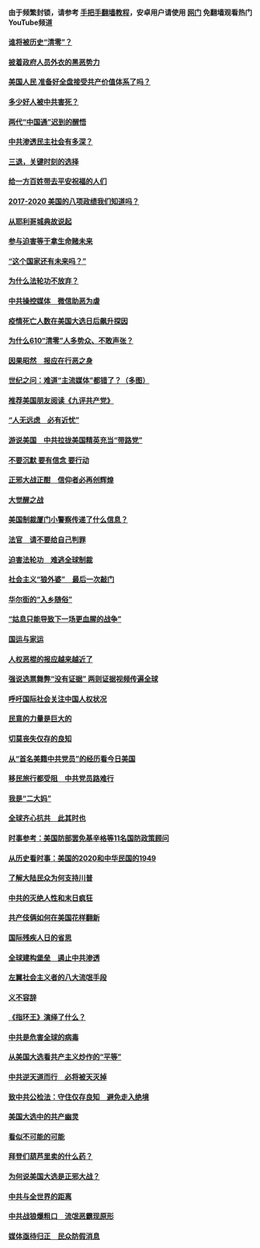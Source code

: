 #### 由于频繁封锁，请参考 [手把手翻墙教程](https://github.com/gfw-breaker/guides/wiki/)，安卓用户请使用 [网门](https://github.com/gfw-breaker/nogfw/blob/master/dl.md?t=01111401) 免翻墙观看热门YouTube频道 

#### [谁将被历史“清零”？](../pages/73/417485.md?t=01111401) 

#### [披着政府人员外衣的黑恶势力](../pages/73/417442.md?t=01111401) 

#### [美国人民 准备好全盘接受共产价值体系了吗？](../pages/73/417491.md?t=01111401) 

#### [多少好人被中共害死？](../pages/73/417144.md?t=01111401) 

#### [两代“中国通”迟到的醒悟](../pages/73/417064.md?t=01111401) 

#### [中共渗透民主社会有多深？](../pages/73/417063.md?t=01111401) 

#### [三退，关键时刻的选择](../pages/73/416969.md?t=01111401) 

#### [给一方百姓带去平安祝福的人们](../pages/73/416941.md?t=01111401) 

#### [2017-2020  美国的八项政绩我们知道吗？](../pages/73/416968.md?t=01111401) 

#### [从耶利哥城典故说起](../pages/73/416892.md?t=01111401) 

#### [参与迫害等于拿生命赌未来](../pages/73/416856.md?t=01111401) 

#### [“这个国家还有未来吗？”](../pages/73/416852.md?t=01111401) 

#### [为什么法轮功不放弃？](../pages/73/416864.md?t=01111401) 

#### [中共操控媒体　微信助恶为虐](../pages/73/416724.md?t=01111401) 

#### [疫情死亡人数在美国大选日后飙升探因](../pages/73/416606.md?t=01111401) 

#### [为什么610“清零”人多势众、不敢声张？](../pages/73/416632.md?t=01111401) 

#### [因果昭然　报应在行恶之身](../pages/73/416582.md?t=01111401) 

#### [世纪之问：难道“主流媒体”都错了？（多图）](../pages/73/416571.md?t=01111401) 

#### [推荐美国朋友阅读《九评共产党》](../pages/73/416510.md?t=01111401) 

#### [“人无远虑　必有近忧”](../pages/73/416513.md?t=01111401) 

#### [游说美国　中共拉拢美国精英充当“带路党”](../pages/73/416529.md?t=01111401) 

#### [不要沉默 要有信念 要行动](../pages/73/416457.md?t=01111401) 

#### [正邪大战正酣　信仰者必再创辉煌](../pages/73/416433.md?t=01111401) 

#### [大觉醒之战](../pages/73/416456.md?t=01111401) 

#### [美国制裁厦门小警察传递了什么信息？](../pages/73/416432.md?t=01111401) 

#### [法官　请不要给自己判罪](../pages/73/416379.md?t=01111401) 

#### [迫害法轮功　难逃全球制裁](../pages/73/416380.md?t=01111401) 

#### [社会主义“狼外婆”　最后一次敲门](../pages/73/416394.md?t=01111401) 

#### [华尔街的“入乡随俗”](../pages/73/416395.md?t=01111401) 

#### [“姑息只能导致下一场更血腥的战争”](../pages/73/416223.md?t=01111401) 

#### [国运与家运](../pages/73/416224.md?t=01111401) 

#### [人权恶棍的报应越来越近了](../pages/73/416276.md?t=01111401) 

#### [强说选票舞弊“没有证据” 两则证据视频传遍全球](../pages/73/416227.md?t=01111401) 

#### [呼吁国际社会关注中国人权状况](../pages/73/416135.md?t=01111401) 

#### [民意的力量是巨大的](../pages/73/416222.md?t=01111401) 

#### [切莫丧失仅存的良知](../pages/73/416134.md?t=01111401) 

#### [从“首名美籍中共党员”的经历看今日美国](../pages/73/416114.md?t=01111401) 

#### [移民旅行都受阻　中共党员路难行](../pages/73/416033.md?t=01111401) 

#### [我是“二大妈”](../pages/73/415529.md?t=01111401) 

#### [全球齐心抗共　此其时也](../pages/73/415989.md?t=01111401) 

#### [时事参考：美国防部罢免基辛格等11名国防政策顾问](../pages/73/415970.md?t=01111401) 

#### [从历史看时事：美国的2020和中华民国的1949](../pages/73/415949.md?t=01111401) 

#### [了解大陆民众为何支持川普](../pages/73/415950.md?t=01111401) 

#### [中共的灭绝人性和末日疯狂](../pages/73/415944.md?t=01111401) 

#### [共产伎俩如何在美国花样翻新](../pages/73/415908.md?t=01111401) 

#### [国际残疾人日的省思](../pages/73/415849.md?t=01111401) 

#### [全球建构堡垒　遏止中共渗透](../pages/73/415850.md?t=01111401) 

#### [左翼社会主义者的八大流氓手段](../pages/73/415802.md?t=01111401) 

#### [义不容辞](../pages/73/415807.md?t=01111401) 

#### [《指环王》演绎了什么？](../pages/73/415739.md?t=01111401) 

#### [中共是危害全球的病毒](../pages/73/415569.md?t=01111401) 

#### [从美国大选看共产主义炒作的“平等”](../pages/73/415654.md?t=01111401) 

#### [中共逆天道而行　必将被天灭掉](../pages/73/415626.md?t=01111401) 

#### [致中共公检法：守住仅存良知　避免走入绝境](../pages/73/415627.md?t=01111401) 

#### [美国大选中的共产幽灵](../pages/73/415618.md?t=01111401) 

#### [看似不可能的可能](../pages/73/415619.md?t=01111401) 

#### [拜登们葫芦里卖的什么药？](../pages/73/415531.md?t=01111401) 

#### [为何说美国大选是正邪大战？](../pages/73/415530.md?t=01111401) 

#### [中共与全世界的距离](../pages/73/415435.md?t=01111401) 

#### [中共战狼爆粗口　流氓恶霸现原形](../pages/73/415426.md?t=01111401) 

#### [媒体亟待归正　民众防假消息](../pages/73/415402.md?t=01111401) 

